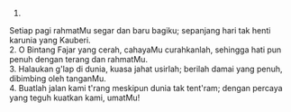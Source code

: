 1.
Setiap pagi rahmatMu segar dan baru bagiku; sepanjang hari
tak henti karunia yang Kauberi.
<br>
2.
O Bintang Fajar yang cerah, cahayaMu curahkanlah,
sehingga hati pun penuh dengan terang dan rahmatMu.
<br>
3.
Halaukan g'lap di dunia, kuasa jahat usirlah;
berilah damai yang penuh, dibimbing oleh tanganMu.
<br>
4.
Buatlah jalan kami t'rang meskipun dunia tak tent'ram;
dengan percaya yang teguh kuatkan kami, umatMu!